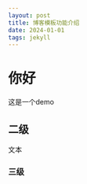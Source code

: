 ```yaml
---
layout: post
title: 博客模板功能介绍
date: 2024-01-01
tags: jekyll   
---
```


<!-- ---
layout: post
title: "HEXO搭建个人博客"
date: 2015-08-25 
description: "HEXO配置，HEXO+Github，搭建自己的博客"
tag: hexo
---   -->

<!-- ![](/images/posts/jekyll/image1.png) -->

# 你好

这是一个demo

## 二级

文本

### 三级